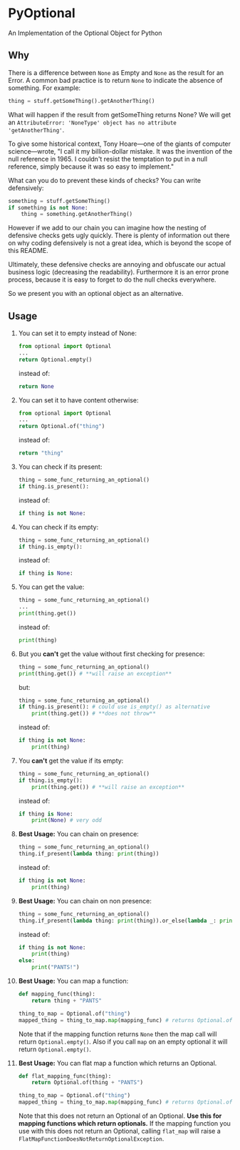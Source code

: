 # PyOptional
An Implementation of the Optional Object for Python

## Why

There is a difference between `None` as Empty and `None` as the result for an Error.  A common bad practice is to
return `None` to indicate the absence of something.  For example:
```python
thing = stuff.getSomeThing().getAnotherThing()
```
What will happen if the result from getSomeThing returns None?  We will get an `AttributeError: 'NoneType' object has
no attribute 'getAnotherThing'`.

To give some historical context, Tony Hoare—one of the giants of computer science—wrote, "I call it my billion-dollar
mistake. It was the invention of the null reference in 1965. I couldn't resist the temptation to put in a null
reference, simply because it was so easy to implement."

What can you do to prevent these kinds of checks?  You can write defensively:
```python
something = stuff.getSomeThing()
if something is not None:
    thing = something.getAnotherThing()
```
However if we add to our chain you can imagine how the nesting of defensive checks gets ugly quickly. There is plenty
of information out there on why coding defensively is not a great idea, which is beyond the scope of this README.

Ultimately, these defensive checks are annoying and obfuscate our actual business logic (decreasing the readability).
Furthermore it is an error prone process, because it is easy to forget to do the null checks everywhere.

So we present you with an optional object as an alternative.

## Usage

1. You can set it to empty instead of None:
    ```python
    from optional import Optional
    ...
    return Optional.empty()
    ```
    instead of:
    ```python
    return None
    ```

2. You can set it to have content otherwise:
    ```python
    from optional import Optional
    ...
    return Optional.of("thing")
    ```
    instead of:
    ```python
    return "thing"
    ```

3. You can check if its present:
    ```python
    thing = some_func_returning_an_optional()
    if thing.is_present():
    ```
    instead of:
    ```python
    if thing is not None:
    ```

4. You can check if its empty:
    ```python
    thing = some_func_returning_an_optional()
    if thing.is_empty():
    ```
    instead of:
    ```python
    if thing is None:
    ```

5. You can get the value:
    ```python
    thing = some_func_returning_an_optional()
    ...
    print(thing.get())
    ```
    instead of:
    ```python
    print(thing)
    ```

6. But you **can't** get the value without first checking for presence:
    ```python
    thing = some_func_returning_an_optional()
    print(thing.get()) # **will raise an exception**
    
    ```
    but:
    ```python
    thing = some_func_returning_an_optional()
    if thing.is_present(): # could use is_empty() as alternative
        print(thing.get()) # **does not throw**
    ```
    instead of:
    ```python
    if thing is not None:
        print(thing)
    ```

7. You **can't** get the value if its empty:
    ```python
    thing = some_func_returning_an_optional()
    if thing.is_empty():
        print(thing.get()) # **will raise an exception**
    ```
    instead of:
    ```python
    if thing is None:
        print(None) # very odd
    ```

8. **__Best Usage:__** You can chain on presence:
    ```python
    thing = some_func_returning_an_optional()
    thing.if_present(lambda thing: print(thing))
    ```
    instead of:
    ```python
    if thing is not None:
        print(thing)
    ```

9. **__Best Usage:__** You can chain on non presence:
    ```python
    thing = some_func_returning_an_optional()
    thing.if_present(lambda thing: print(thing)).or_else(lambda _: print("PANTS!"))
    ```
    instead of:
    ```python
    if thing is not None:
        print(thing)
    else:
        print("PANTS!")
    ```

10. **__Best Usage:__** You can map a function:
    ```python
    def mapping_func(thing):
        return thing + "PANTS"
    
    thing_to_map = Optional.of("thing")
    mapped_thing = thing_to_map.map(mapping_func) # returns Optional.of("thingPANTS")
    ```
    Note that if the mapping function returns `None` then the map call will return `Optional.empty()`. Also
    if you call `map` on an empty optional it will return `Optional.empty()`.
    
11. **__Best Usage:__** You can flat map a function which returns an Optional.
    ```python
    def flat_mapping_func(thing):
        return Optional.of(thing + "PANTS")
    
    thing_to_map = Optional.of("thing")
    mapped_thing = thing_to_map.map(mapping_func) # returns Optional.of("thingPANTS")
    ```
    Note that this does not return an Optional of an Optional.  __Use this for mapping functions which return optionals.__ 
    If the mapping function you use with this does not return an Optional, calling `flat_map` will raise a
    `FlatMapFunctionDoesNotReturnOptionalException`.














